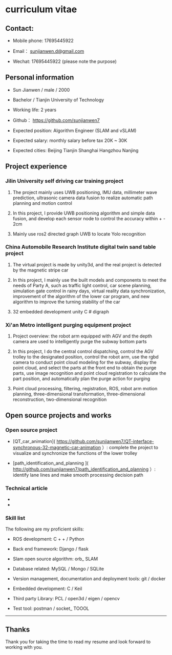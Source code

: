 # curriculum vitae

##   Contact:



- Mobile phone: 17695445922

- Email： sunjianwen.d@gmail.com

- Wechat: 17695445922 (please note the purpose)



## Personal information



- Sun Jianwen / male / 2000

- Bachelor / Tianjin University of Technology

- Working life: 2 years

- Github： https://github.com/sunjianwen7

- Expected position: Algorithm Engineer (SLAM and vSLAM)

- Expected salary: monthly salary before tax 20K ~ 30K

- Expected cities: Beijing Tianjin Shanghai Hangzhou Nanjing



## Project experience



### Jilin University self driving car training project



1. The project mainly uses UWB positioning, IMU data, millimeter wave prediction, ultrasonic camera data fusion to realize automatic path planning and motion control

2. In this project, I provide UWB positioning algorithm and simple data fusion, and develop each sensor node to control the accuracy within + - 2cm

3. Mainly use ros2 directed graph UWB to locate Yolo recognition



### China Automobile Research Institute digital twin sand table project



1. The virtual project is made by unity3d, and the real project is detected by the magnetic stripe car

2. In this project, I mainly use the built models and components to meet the needs of Party A, such as traffic light control, car scene planning, simulation gate control in rainy days, virtual reality data synchronization, improvement of the algorithm of the lower car program, and new algorithm to improve the turning stability of the car

3. 32 embedded development unity C # digraph



### Xi'an Metro intelligent purging equipment project



1. Project overview: the robot arm equipped with AGV and the depth camera are used to intelligently purge the subway bottom parts

2. In this project, I do the central control dispatching, control the AGV trolley to the designated position, control the robot arm, use the rgbd camera to conduct point cloud modeling for the subway, display the point cloud, and select the parts at the front end to obtain the purge parts, use image recognition and point cloud registration to calculate the part position, and automatically plan the purge action for purging

3. Point cloud processing, filtering, registration, ROS, robot arm motion planning, three-dimensional transformation, three-dimensional reconstruction, two-dimensional recognition



## Open source projects and works



### Open source project



- [QT_car_animation]( https://github.com/sunjianwen7/QT-interface-synchronous-32-magnetic-car-animation ）: complete the project to visualize and synchronize the functions of the lower trolley

- [path_identification_and_planning ]( http://github.com/sunjianwen7/path_identification_and_planning ）: identify lane lines and make smooth processing decision path



### Technical article



-



-



###  Skill list

The following are my proficient skills:

- ROS development: C + + / Python

- Back end framework: Django / flask

- Slam open source algorithm: orb_ SLAM

- Database related: MySQL / Mongo / SQLite

- Version management, documentation and deployment tools: git / docker

- Embedded development: C / Keil

- Third party Library: PCL / open3d / eigen / opencv

- Test tool: postman / socket_ TOOOL

---

## Thanks

Thank you for taking the time to read my resume and look forward to working with you.
